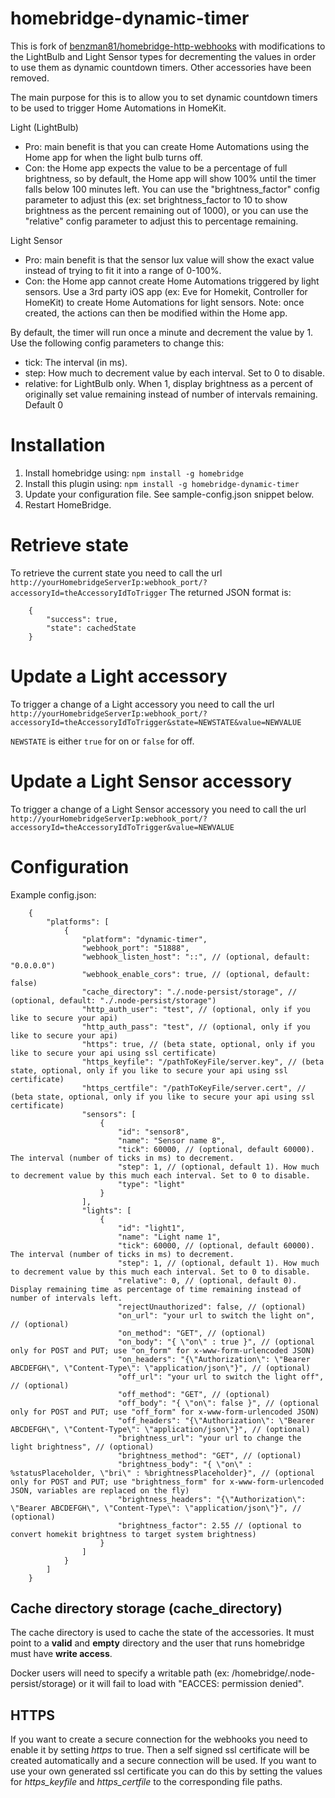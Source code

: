 # homebridge-dynamic-timer

This is fork of [benzman81/homebridge-http-webhooks](https://github.com/benzman81/homebridge-http-webhooks) with modifications to the LightBulb and Light Sensor types for decrementing the values in order to use them as dynamic countdown timers. Other accessories have been removed.

The main purpose for this is to allow you to set dynamic countdown timers to be used to trigger Home Automations in HomeKit.

Light (LightBulb) 
- Pro: main benefit is that you can create Home Automations using the Home app for when the light bulb turns off.
- Con: the Home app expects the value to be a percentage of full brightness, so by default, the Home app will show 100% until the timer falls below 100 minutes left. You can use the "brightness_factor" config parameter to adjust this (ex: set brightness_factor to 10 to show brightness as the percent remaining out of 1000), or you can use the "relative" config parameter to adjust this to percentage remaining.

Light Sensor 
- Pro: main benefit is that the sensor lux value will show the exact value instead of trying to fit it into a range of 0-100%.
- Con: the Home app cannot create Home Automations triggered by light sensors. Use a 3rd party iOS app (ex: Eve for Homekit, Controller for HomeKit) to create Home Automations for light sensors. Note: once created, the actions can then be modified within the Home app.

By default, the timer will run once a minute and decrement the value by 1. Use the following config parameters to change this:

  - tick: The interval (in ms).
  - step: How much to decrement value by each interval. Set to 0 to disable.
  - relative: for LightBulb only. When 1, display brightness as a percent of originally set value remaining instead of number of intervals remaining. Default 0

# Installation
1. Install homebridge using: `npm install -g homebridge`
2. Install this plugin using: `npm install -g homebridge-dynamic-timer`
3. Update your configuration file. See sample-config.json snippet below.
4. Restart HomeBridge.

# Retrieve state
To retrieve the current state you need to call the url `http://yourHomebridgeServerIp:webhook_port/?accessoryId=theAccessoryIdToTrigger`
The returned JSON format is:
```
    {
        "success": true,
        "state": cachedState
    }
```

# Update a Light accessory
To trigger a change of a Light accessory you need to call the url `http://yourHomebridgeServerIp:webhook_port/?accessoryId=theAccessoryIdToTrigger&state=NEWSTATE&value=NEWVALUE`

`NEWSTATE` is either `true` for on or `false` for off.

# Update a Light Sensor accessory
To trigger a change of a Light Sensor accessory you need to call the url `http://yourHomebridgeServerIp:webhook_port/?accessoryId=theAccessoryIdToTrigger&value=NEWVALUE`

# Configuration
Example config.json:
```
    {
        "platforms": [
            {
                "platform": "dynamic-timer",
                "webhook_port": "51888",
                "webhook_listen_host": "::", // (optional, default: "0.0.0.0")
                "webhook_enable_cors": true, // (optional, default: false)
                "cache_directory": "./.node-persist/storage", // (optional, default: "./.node-persist/storage")
                "http_auth_user": "test", // (optional, only if you like to secure your api)
                "http_auth_pass": "test", // (optional, only if you like to secure your api)
                "https": true, // (beta state, optional, only if you like to secure your api using ssl certificate)
                "https_keyfile": "/pathToKeyFile/server.key", // (beta state, optional, only if you like to secure your api using ssl certificate)
                "https_certfile": "/pathToKeyFile/server.cert", // (beta state, optional, only if you like to secure your api using ssl certificate)
                "sensors": [
                    {
                        "id": "sensor8",
                        "name": "Sensor name 8",
                        "tick": 60000, // (optional, default 60000). The interval (number of ticks in ms) to decrement. 
                        "step": 1, // (optional, default 1). How much to decrement value by this much each interval. Set to 0 to disable.
                        "type": "light"
                    }
                ],
                "lights": [
                    {
                        "id": "light1",
                        "name": "Light name 1",
                        "tick": 60000, // (optional, default 60000). The interval (number of ticks in ms) to decrement. 
                        "step": 1, // (optional, default 1). How much to decrement value by this much each interval. Set to 0 to disable.
                        "relative": 0, // (optional, default 0). Display remaining time as percentage of time remaining instead of number of intervals left.
                        "rejectUnauthorized": false, // (optional)
                        "on_url": "your url to switch the light on", // (optional)
                        "on_method": "GET", // (optional)
                        "on_body": "{ \"on\" : true }", // (optional only for POST and PUT; use "on_form" for x-www-form-urlencoded JSON)
                        "on_headers": "{\"Authorization\": \"Bearer ABCDEFGH\", \"Content-Type\": \"application/json\"}", // (optional)
                        "off_url": "your url to switch the light off", // (optional)
                        "off_method": "GET", // (optional)
                        "off_body": "{ \"on\": false }", // (optional only for POST and PUT; use "off_form" for x-www-form-urlencoded JSON)
                        "off_headers": "{\"Authorization\": \"Bearer ABCDEFGH\", \"Content-Type\": \"application/json\"}", // (optional)
                        "brightness_url": "your url to change the light brightness", // (optional)
                        "brightness_method": "GET", // (optional)
                        "brightness_body": "{ \"on\" : %statusPlaceholder, \"bri\" : %brightnessPlaceholder}", // (optional only for POST and PUT; use "brightness_form" for x-www-form-urlencoded JSON, variables are replaced on the fly)
                        "brightness_headers": "{\"Authorization\": \"Bearer ABCDEFGH\", \"Content-Type\": \"application/json\"}", // (optional)
                        "brightness_factor": 2.55 // (optional to convert homekit brightness to target system brightness)
                    }
                ]
            }
        ]
    }
```

## Cache directory storage (cache_directory)
The cache directory is used to cache the state of the accessories. It must point to a **valid** and **empty** directory and the user that runs homebridge must have **write access**.

Docker users will need to specify a writable path (ex: /homebridge/.node-persist/storage) or it will fail to load with "EACCES: permission denied".

## HTTPS
If you want to create a secure connection for the webhooks you need to enable it by setting *https* to true. Then a self signed
ssl certificate will be created automatically and a secure connection will be used. If you want to use your own generated ssl
certificate you can do this by setting the values for *https_keyfile* and *https_certfile* to the corresponding file paths.
